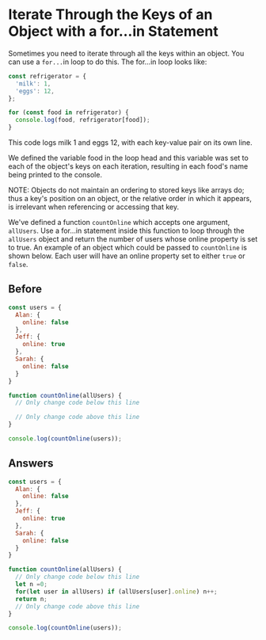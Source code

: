 # Iterate Through the Keys of an Object with a for...in Statement
Sometimes you need to iterate through all the keys within an object. You can use a `for...`in loop to do this. 
The for...in loop looks like:
```javascript
const refrigerator = {
  'milk': 1,
  'eggs': 12,
};

for (const food in refrigerator) {
  console.log(food, refrigerator[food]);
}
```
This code logs milk 1 and eggs 12, with each key-value pair on its own line.

We defined the variable food in the loop head and this variable was set to each of the object's keys on each iteration, 
resulting in each food's name being printed to the console.

NOTE: Objects do not maintain an ordering to stored keys like arrays do; thus a key's position on an object, 
or the relative order in which it appears, is irrelevant when referencing or accessing that key.

We've defined a function `countOnline` which accepts one argument, `allUsers`. 
Use a for...in statement inside this function to loop through the `allUsers` object and return the number of users whose online property is set to true. 
An example of an object which could be passed to `countOnline` is shown below. 
Each user will have an online property set to either `true` or `false`.


## Before
```javascript
const users = {
  Alan: {
    online: false
  },
  Jeff: {
    online: true
  },
  Sarah: {
    online: false
  }
}

function countOnline(allUsers) {
  // Only change code below this line

  // Only change code above this line
}

console.log(countOnline(users));
```
## Answers
```javascript
const users = {
  Alan: {
    online: false
  },
  Jeff: {
    online: true
  },
  Sarah: {
    online: false
  }
}

function countOnline(allUsers) {
  // Only change code below this line
  let n =0;
  for(let user in allUsers) if (allUsers[user].online) n++;
  return n;
  // Only change code above this line
}

console.log(countOnline(users));
```

